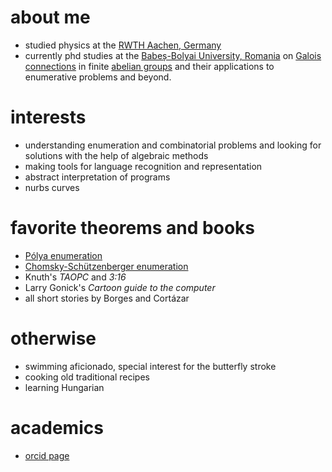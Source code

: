 # about me

- studied physics at the [RWTH Aachen, Germany](https://www.particle-theory.rwth-aachen.de/cms/~fywf/Particle-Theory/)
- currently phd studies at the [Babeș-Bolyai University, Romania](https://www.cs.ubbcluj.ro/) on [Galois connections](https://en.wikipedia.org/wiki/Galois_connection) in finite [abelian groups](https://en.wikipedia.org/wiki/Abelian_group) and their applications to enumerative problems and beyond.

# interests

- understanding enumeration and combinatorial problems and looking for solutions with the help of algebraic methods
- making tools for language recognition and representation
- abstract interpretation of programs
- nurbs curves

# favorite theorems and books

- [Pólya enumeration](https://en.wikipedia.org/wiki/P%C3%B3lya_enumeration_theorem)
- [Chomsky-Schützenberger enumeration](https://fr.wikipedia.org/wiki/Th%C3%A9or%C3%A8me_de_Chomsky-Sch%C3%BCtzenberger_(combinatoire))
- Knuth's *TAOPC* and *3:16*
- Larry Gonick's *Cartoon guide to the computer*
- all short stories by Borges and Cortázar

# otherwise

- swimming aficionado, special interest for the butterfly stroke
- cooking old traditional recipes
- learning Hungarian

# academics

- [orcid page]()
